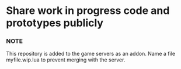 # Share work in progress code and prototypes publicly


### NOTE
This repository is added to the game servers as an addon. Name a file myfile.wip.lua to prevent merging with the server.
